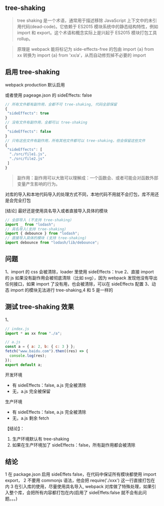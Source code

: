 ## tree-shaking

> tree shaking 是一个术语，通常用于描述移除 JavaScript 上下文中的未引用代码(dead-code)。它依赖于 ES2015 模块系统中的静态结构特性，例如 import 和 export。这个术语和概念实际上是兴起于 ES2015 模块打包工具 rollup。

> 原理是 webpack 能将标记为 side-effects-free 的包由 import {a} from xx 转换为 import {a} from 'xx/a'，从而自动修剪掉不必要的 import

## 启用 tree-shaking

webpack production 默认启用

或者使用 pageage.json 的 sideEffects: false

```js
// 所有文件都有副作用，全都不可 tree-shaking, 代码全部保留
{
 "sideEffects": true
}
// 没有文件有副作用，全都可以 tree-shaking
{
 "sideEffects": false
}
// 只有这些文件有副作用，所有其他文件都可以 tree-shaking，但会保留这些文件
{
 "sideEffects": [
  "./src/file1.js",
  "./src/file2.js"
 ]
}

```

> 副作用：副作用可以大致可以理解成：一个函数会、或者可能会对函数外部变量产生影响的行为。

对库的导入和本地代码导入的处理方式不同，本地代码不用就不会打包，库不用还是会完全打包

[结论] 最好还是使用具名导入或者直接导入具体的模块

```js
// 全部导入 (不支持 tree-shaking)
import _ from "lodash";
// 具名导入(支持 tree-shaking)
import { debounce } from "lodash";
// 直接导入具体的模块 (支持 tree-shaking)
import debounce from "lodash/lib/debounce";
```

## 问题

1、import 的 css 会被清除，loader 里使用 sideEffects：true
2、直接 import 的 js 如果没有副作用会被彻底清除（比如 svg），因为 webpack 发现他没有导出任何接口，如果 import 了没有用，也会被清除，可以在 sideEffects 配置
3、动态 import 的模块无法进行 tree-shaking,4 和 5 是一样的

## 测试 tree-shaking 效果

1、

```js
// index.js
import * as xx from "./a";

// a.js
const a = { a: 2, b: { c: 3 } };
fetch("www.baidu.com").then((res) => {
  console.log(res);
});
export default a;
```

开发环境

- 有 sideEffects：false, a.js 完全被清除
- 无，a.js 完全被保留

生产环境

- 有 sideEffects：false, a.js 完全被清除
- 无，a.js 剩余 fetch

【结论】：

1. 生产环境默认有 tree-shaking
2. 如果在生产环境加了 sideEffects：false，所有副作用都会被清除

## 结论

1 在 package.json 启用 sideEffets false，在代码中保证所有模块都使用 import export，
2 不要用 commonjs 语法，他会把 require('./xxx') 这一行直接打包在内
3 在引入库的使用，尽量使用具名导入, webpack 对库做了特殊处理，如果引入整个库，会把所有内容都打包在内(启用了 sideEffets:false 就不会有此问题。。。)
